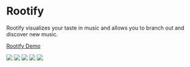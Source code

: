 # Rootify

Rootify visualizes your taste in music and allows you to branch out and discover new music.

 <a href="http://rootify.io/" target="_blank">Rootify Demo</a>
 
 ![](https://lh6.googleusercontent.com/cKIABNWx2QnYQuZPHGr7u0vzShiTG4j9JyZKub3Exd2oeRqipbYA3f1MQJM0gth1rKwpzeveaouHZw=w1920-h974-rw)
 ![](https://lh3.googleusercontent.com/5xXN-16c1bMupjxjDZsHSuyb_f9LIuv_ZfdCi64TfF23wZwnDkxNJFwzsHCuPayrkss9w74sqT-Leg=w1920-h974-rw)
 ![](https://lh3.googleusercontent.com/TbtoSHXt4pCjunUeeh60WQH1xPD2X6Liy83U6Z5j-TJI1dFY4OjRK0X-qL0vbPhhrExYUvNCnLIuGw=w1920-h974-rw)
 ![](https://lh4.googleusercontent.com/Z7BEUk2JNxk6g0FP41FYMzYLETFCypkoc7eFwxPGpcz12NJu8dSqcPzGB0TZfykQkBnKeASVJzy-bQ=w1920-h974-rw)
 ![](https://lh4.googleusercontent.com/-w7Ke_1PIzpPWxRxDQ1_tcgECMv9c87YW3c_g1F3Nb4PApMnORS7UnBaJR97WopJzu_nnqxi-xFSKQ=w1439-h899-rw)
